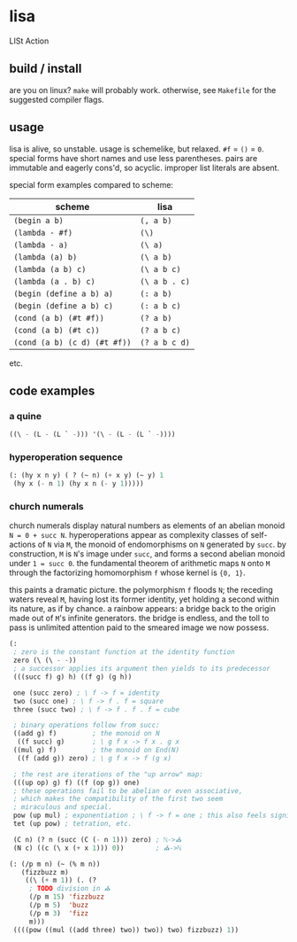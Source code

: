 # lisa
LISt Action

## build / install
are you on linux? `make` will probably work. otherwise, see
`Makefile` for the suggested compiler flags.

## usage

lisa is alive, so unstable. usage is schemelike, but
relaxed. `#f` = `()` = `0`. special forms have short
names and use less parentheses. pairs are immutable and
eagerly cons'd, so acyclic. improper list literals are
absent.

special form examples compared to scheme:

| scheme                     | lisa        |
|----------------------------|-------------|
|`(begin a b)`               |`(, a b)`    |
|`(lambda - #f)`             |`(\)`        |
|`(lambda - a)`              |`(\ a)`      |
|`(lambda (a) b)`            |`(\ a b)`    |
|`(lambda (a b) c)`          |`(\ a b c)`  |
|`(lambda (a . b) c)`        |`(\ a b . c)`|
|`(begin (define a b) a)`    |`(: a b)`    |
|`(begin (define a b) c)`    |`(: a b c)`  |
|`(cond (a b) (#t #f))`      |`(? a b)`    |
|`(cond (a b) (#t c))`       |`(? a b c)`  |
|`(cond (a b) (c d) (#t #f))`|`(? a b c d)`|

etc.

## code examples

### a quine
```lisp
((\ - (L - (L ` -))) '(\ - (L - (L ` -))))
```

### hyperoperation sequence
```lisp
(: (hy x n y) ( ? (~ n) (+ x y) (~ y) 1
 (hy x (- n 1) (hy x n (- y 1)))))
```

### church numerals

church numerals display natural numbers as elements of an abelian
monoid `N = 0 + succ N`. hyperoperations appear as complexity
classes of self-actions of `N` via `M`, the monoid of endomorphisms on
`N` generated by `succ`. by construction, `M` is `N`'s image under
`succ`, and forms a second abelian monoid under `1 = succ 0`. the
fundamental theorem of arithmetic maps `N` onto `M` through the
factorizing homomorphism `f` whose kernel is `{0, 1}`.

this paints a dramatic picture. the polymorphism `f` floods `N`; the
receding waters reveal `M`, having lost its former identity, yet
holding a second within its nature, as if by chance. a rainbow appears:
a bridge back to the origin made out of `M`'s infinite generators. the
bridge is endless, and the toll to pass is unlimited attention paid to
the smeared image we now possess.

```lisp
(:
 ; zero is the constant function at the identity function
 zero (\ (\ - -))
 ; a successor applies its argument then yields to its predecessor
 (((succ f) g) h) ((f g) (g h))

 one (succ zero) ; \ f -> f = identity
 two (succ one) ; \ f -> f . f = square
 three (succ two) ; \ f -> f . f . f = cube 

 ; binary operations follow from succ:
 ((add g) f)         ; the monoid on N
  ((f succ) g)       ; \ g f x -> f x . g x
 ((mul g) f)         ; the monoid on End(N)
  ((f (add g)) zero) ; \ g f x -> f (g x)

 ; the rest are iterations of the "up arrow" map:
 (((up op) g) f) ((f (op g)) one)
 ; these operations fail to be abelian or even associative,
 ; which makes the compatibility of the first two seem
 ; miraculous and special.
 pow (up mul) ; exponentiation ; \ f -> f = one ; this also feels significant
 tet (up pow) ; tetration, etc.

 (C n) (? n (succ (C (- n 1))) zero) ; ℕ->⛪
 (N c) ((c (\ x (+ x 1))) 0))        ; ⛪->ℕ

(: (/p m n) (~ (% m n))
   (fizzbuzz m)
    ((\ (+ m 1)) (. (?
     ; TODO division in ⛪
     (/p m 15) 'fizzbuzz
     (/p m 5)  'buzz
     (/p m 3)  'fizz
     m)))
 ((((pow ((mul ((add three) two)) two)) two) fizzbuzz) 1))
```
